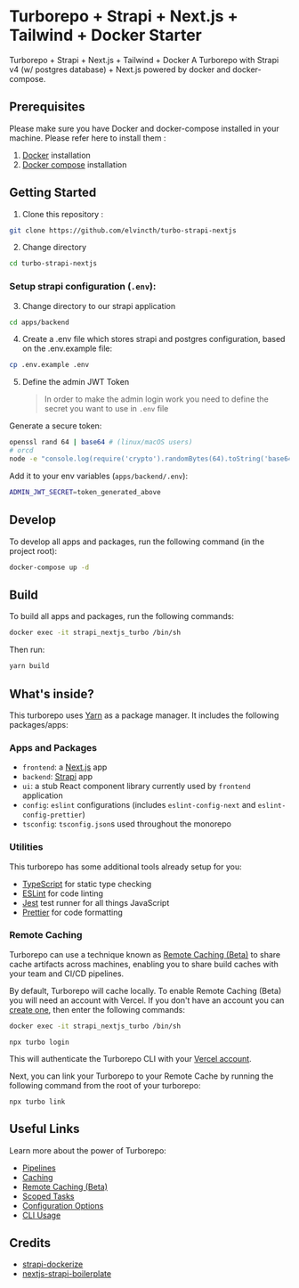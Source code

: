 # Turborepo + Strapi + Next.js + Tailwind + Docker Starter

Turborepo + Strapi + Next.js + Tailwind + Docker
A Turborepo with Strapi v4 (w/ postgres database) + Next.js powered by docker and docker-compose.

## Prerequisites

Please make sure you have Docker and docker-compose installed in your machine. Please refer here to install them :

1. [Docker](https://docs.docker.com/engine/install/) installation
2. [Docker compose](https://docs.docker.com/compose/install/) installation

## Getting Started

1. Clone this repository :

```bash
git clone https://github.com/elvincth/turbo-strapi-nextjs
```

2. Change directory

```bash
cd turbo-strapi-nextjs
```

### Setup strapi configuration (`.env`):

3. Change directory to our strapi application

```bash
cd apps/backend
```

4. Create a .env file which stores strapi and postgres configuration, based on the .env.example file:

```bash
cp .env.example .env
```

5. Define the admin JWT Token

   > In order to make the admin login work you need to define the secret you want to use in `.env` file

Generate a secure token:

```bash
openssl rand 64 | base64 # (linux/macOS users)
# orcd
node -e "console.log(require('crypto').randomBytes(64).toString('base64'))" # (all users)
```

Add it to your env variables (`apps/backend/.env`):

```bash
ADMIN_JWT_SECRET=token_generated_above
```

## Develop

To develop all apps and packages, run the following command (in the project root):

```bash
docker-compose up -d
```

## Build

To build all apps and packages, run the following commands:

```bash
docker exec -it strapi_nextjs_turbo /bin/sh
```

Then run:

```bash
yarn build
```

## What's inside?

This turborepo uses [Yarn](https://classic.yarnpkg.com/lang/en/) as a package manager. It includes the following packages/apps:

### Apps and Packages

- `frontend`: a [Next.js](https://nextjs.org) app
- `backend`: [Strapi](https://strapi.io/) app
- `ui`: a stub React component library currently used by `frontend` application
- `config`: `eslint` configurations (includes `eslint-config-next` and `eslint-config-prettier`)
- `tsconfig`: `tsconfig.json`s used throughout the monorepo

### Utilities

This turborepo has some additional tools already setup for you:

- [TypeScript](https://www.typescriptlang.org/) for static type checking
- [ESLint](https://eslint.org/) for code linting
- [Jest](https://jestjs.io) test runner for all things JavaScript
- [Prettier](https://prettier.io) for code formatting

### Remote Caching

Turborepo can use a technique known as [Remote Caching (Beta)](https://turborepo.org/docs/features/remote-caching) to share cache artifacts across machines, enabling you to share build caches with your team and CI/CD pipelines.

By default, Turborepo will cache locally. To enable Remote Caching (Beta) you will need an account with Vercel. If you don't have an account you can [create one](https://vercel.com/signup), then enter the following commands:

```bash
docker exec -it strapi_nextjs_turbo /bin/sh
```

```
npx turbo login
```

This will authenticate the Turborepo CLI with your [Vercel account](https://vercel.com/docs/concepts/personal-accounts/overview).

Next, you can link your Turborepo to your Remote Cache by running the following command from the root of your turborepo:

```
npx turbo link
```

## Useful Links

Learn more about the power of Turborepo:

- [Pipelines](https://turborepo.org/docs/features/pipelines)
- [Caching](https://turborepo.org/docs/features/caching)
- [Remote Caching (Beta)](https://turborepo.org/docs/features/remote-caching)
- [Scoped Tasks](https://turborepo.org/docs/features/scopes)
- [Configuration Options](https://turborepo.org/docs/reference/configuration)
- [CLI Usage](https://turborepo.org/docs/reference/command-line-reference)

## Credits

- [strapi-dockerize](https://github.com/kevinadhiguna/strapi-dockerize)
- [nextjs-strapi-boilerplate](https://github.com/ghoshnirmalya/nextjs-strapi-boilerplate)
